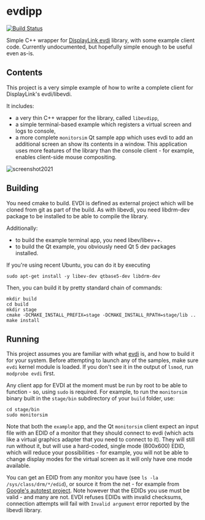 # evdipp
[![Build Status](https://travis-ci.org/mlukaszek/evdipp.svg?branch=master)](https://travis-ci.org/mlukaszek/evdipp)

Simple C++ wrapper for [DisplayLink evdi](https://github.com/DisplayLink/evdi) library, with some example client code.
Currently undocumented, but hopefully simple enough to be useful even as-is.

## Contents
This project is a very simple example of how to write a complete client for DisplayLink's evdi/libevdi.

It includes:
- a very thin C++ wrapper for the library, called `libevdipp`,
- a simple terminal-based example which registers a virtual screen and logs to console,
- a more complete `monitorsim` Qt sample app which uses evdi to add an additional screen an show its contents in a window. This application uses more features of the library than the console client - for example, enables client-side mouse compositing.

![screenshot2021](https://user-images.githubusercontent.com/4071821/103447188-18c8ad00-4c88-11eb-9da2-d9b544018f1a.png)

## Building
You need cmake to build. EVDI is defined as external project which will be cloned from git as part of the build. As with libevdi, you need libdrm-dev package to be installed to be able to compile the library.

Additionally:
- to build the example terminal app, you need libev/libev++.
- to build the Qt example, you obviously need Qt 5 dev packages installed.

If you're using recent Ubuntu, you can do it by executing

    sudo apt-get install -y libev-dev qtbase5-dev libdrm-dev

Then, you can build it by pretty standard chain of commands:

    mkdir build
    cd build
    mkdir stage
    cmake -DCMAKE_INSTALL_PREFIX=stage -DCMAKE_INSTALL_RPATH=stage/lib ..
    make install

## Running
This project assumes you are familiar with what [evdi](https://github.com/DisplayLink/evdi) is, and how to build it for your system. Before attempting to launch any of the samples, make sure `evdi` kernel module is loaded. If you don't see it in the output of `lsmod`, run `modprobe evdi` first.

Any client app for EVDI at the moment must be run by root to be able to function - so, using `sudo` is required. For example, to run the `monitorsim` binary built in the `stage/bin` subdirectory of your `build` folder, use:

    cd stage/bin
    sudo monitorsim

Note that both the `example` app, and the Qt `monitorsim` client expect an input file with an EDID of a monitor that they should connect to evdi (which acts like a virtual graphics adapter that you need to connect to it). They will still run without it, but will use a hard-coded, single mode (800x600) EDID, which will reduce your possibilities - for example, you will not be able to change display modes for the virtual screen as it will only have one mode available.

You can get an EDID from any monitor you have (see `ls -la /sys/class/drm/*/edid`), or source it from the net - for example from
[Google's autotest project](https://chromium.googlesource.com/chromiumos/third_party/autotest/+/master/server/site_tests/display_Resolution/test_data/edids).
Note however that the EDIDs you use must be valid - and many are not. EVDI refuses EDIDs with invalid checksums, connection attempts will fail with `Invalid argument` error reported by the libevdi library.


